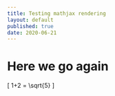 ```yaml
---
title: Testing mathjax rendering
layout: default
published: true
date: 2020-06-21
---
```


# Here we go again 

\[ 1+2 = \sqrt{5} \]
